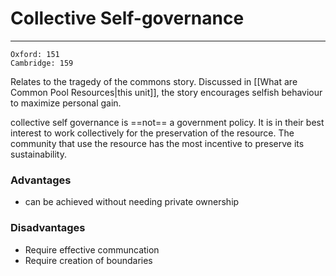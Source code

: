# Collective Self-governance
---
```ad-res
Oxford: 151
Cambridge: 159
```
Relates to the tragedy of the commons story. Discussed in [[What are Common Pool Resources|this unit]], the story encourages selfish behaviour to maximize personal gain.

collective self governance is ==not== a government policy. It is in their best interest to work collectively for the preservation of the resource. The community that use the resource has the most incentive to preserve its sustainability.

### Advantages
- can be achieved without needing private ownership

### Disadvantages
- Require effective communcation
- Require creation of boundaries

